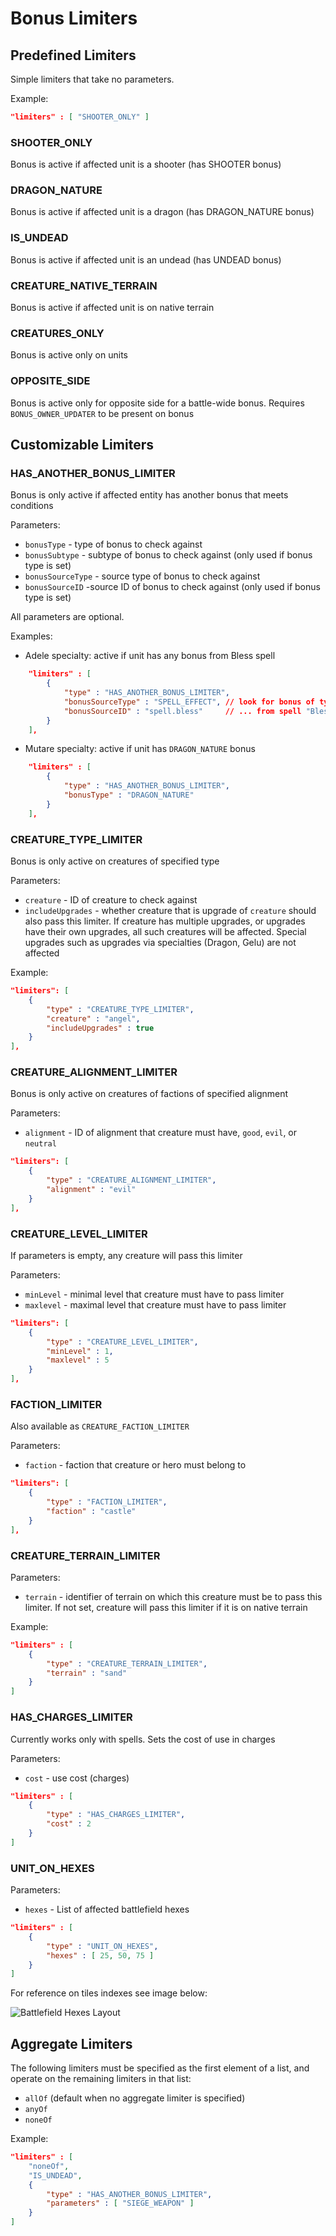 # Bonus Limiters

## Predefined Limiters

Simple limiters that take no parameters.

Example:

```json
"limiters" : [ "SHOOTER_ONLY" ]
```

### SHOOTER_ONLY

Bonus is active if affected unit is a shooter (has SHOOTER bonus)

### DRAGON_NATURE

Bonus is active if affected unit is a dragon (has DRAGON_NATURE bonus)

### IS_UNDEAD

Bonus is active if affected unit is an undead (has UNDEAD bonus)

### CREATURE_NATIVE_TERRAIN

Bonus is active if affected unit is on native terrain

### CREATURES_ONLY

Bonus is active only on units

### OPPOSITE_SIDE

Bonus is active only for opposite side for a battle-wide bonus. Requires `BONUS_OWNER_UPDATER` to be present on bonus

## Customizable Limiters

### HAS_ANOTHER_BONUS_LIMITER

Bonus is only active if affected entity has another bonus that meets conditions

Parameters:

- `bonusType` - type of bonus to check against
- `bonusSubtype` - subtype of bonus to check against (only used if bonus type is set)
- `bonusSourceType` - source type of bonus to check against
- `bonusSourceID` -source ID of bonus to check against (only used if bonus type is set)

All parameters are optional.

Examples:

- Adele specialty: active if unit has any bonus from Bless spell

```json
	"limiters" : [
		{
			"type" : "HAS_ANOTHER_BONUS_LIMITER",
			"bonusSourceType" : "SPELL_EFFECT", // look for bonus of type SPELL_EFFECT
			"bonusSourceID" : "spell.bless"     // ... from spell "Bless"
		}
	],
```

- Mutare specialty: active if unit has `DRAGON_NATURE` bonus

```json
	"limiters" : [
		{
			"type" : "HAS_ANOTHER_BONUS_LIMITER",
			"bonusType" : "DRAGON_NATURE"
		}
	],
```

### CREATURE_TYPE_LIMITER

Bonus is only active on creatures of specified type

Parameters:

- `creature` - ID of creature to check against
- `includeUpgrades` - whether creature that is upgrade of `creature` should also pass this limiter. If creature has multiple upgrades, or upgrades have their own upgrades, all such creatures will be affected. Special upgrades such as upgrades via specialties (Dragon, Gelu) are not affected

Example:

```json
"limiters": [
	{
		"type" : "CREATURE_TYPE_LIMITER",
		"creature" : "angel",
		"includeUpgrades" : true
	}
],
```

### CREATURE_ALIGNMENT_LIMITER

Bonus is only active on creatures of factions of specified alignment

Parameters:

- `alignment` - ID of alignment that creature must have, `good`, `evil`, or `neutral`

```json
"limiters": [
	{
		"type" : "CREATURE_ALIGNMENT_LIMITER",
		"alignment" : "evil"
	}
],
```

### CREATURE_LEVEL_LIMITER

If parameters is empty, any creature will pass this limiter

Parameters:

- `minLevel` - minimal level that creature must have to pass limiter
- `maxlevel` - maximal level that creature must have to pass limiter

```json
"limiters": [
	{
		"type" : "CREATURE_LEVEL_LIMITER",
		"minLevel" : 1,
		"maxlevel" : 5
	}
],
```

### FACTION_LIMITER

Also available as `CREATURE_FACTION_LIMITER`

Parameters:

- `faction` - faction that creature or hero must belong to

```json
"limiters": [
	{
		"type" : "FACTION_LIMITER",
		"faction" : "castle"
	}
],
```

### CREATURE_TERRAIN_LIMITER

Parameters:

- `terrain` - identifier of terrain on which this creature must be to pass this limiter. If not set, creature will pass this limiter if it is on native terrain

Example:

```json
"limiters" : [
	{
		"type" : "CREATURE_TERRAIN_LIMITER",
		"terrain" : "sand"
	}
]
```

### HAS_CHARGES_LIMITER

Currently works only with spells. Sets the cost of use in charges

Parameters:

- `cost` - use cost (charges)

```json
"limiters" : [
	{
		"type" : "HAS_CHARGES_LIMITER",
		"cost" : 2
	}
]
```

### UNIT_ON_HEXES

Parameters:

- `hexes` - List of affected battlefield hexes

```json
"limiters" : [
	{
		"type" : "UNIT_ON_HEXES",
		"hexes" : [ 25, 50, 75 ]
	}
]
```

For reference on tiles indexes see image below:

![Battlefield Hexes Layout](../../images/Battle_Field_Hexes.svg)

## Aggregate Limiters

The following limiters must be specified as the first element of a list, and operate on the remaining limiters in that list:

- `allOf` (default when no aggregate limiter is specified)
- `anyOf`
- `noneOf`

Example:

```json
"limiters" : [
    "noneOf",
    "IS_UNDEAD",
    {
        "type" : "HAS_ANOTHER_BONUS_LIMITER",
        "parameters" : [ "SIEGE_WEAPON" ]
    }
]
```
